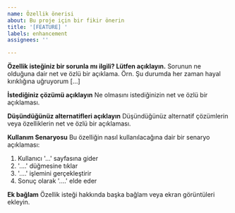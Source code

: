 ```yaml
---
name: Özellik önerisi
about: Bu proje için bir fikir önerin
title: '[FEATURE] '
labels: enhancement
assignees: ''

---
```


**Özellik isteğiniz bir sorunla mı ilgili? Lütfen açıklayın.**
Sorunun ne olduğuna dair net ve özlü bir açıklama. Örn. Şu durumda her zaman hayal kırıklığına uğruyorum [...]

**İstediğiniz çözümü açıklayın**
Ne olmasını istediğinizin net ve özlü bir açıklaması.

**Düşündüğünüz alternatifleri açıklayın**
Düşündüğünüz alternatif çözümlerin veya özelliklerin net ve özlü bir açıklaması.

**Kullanım Senaryosu**
Bu özelliğin nasıl kullanılacağına dair bir senaryo açıklaması:
1. Kullanıcı '...' sayfasına gider
2. '....' düğmesine tıklar
3. '....' işlemini gerçekleştirir
4. Sonuç olarak '....' elde eder

**Ek bağlam**
Özellik isteği hakkında başka bağlam veya ekran görüntüleri ekleyin. 